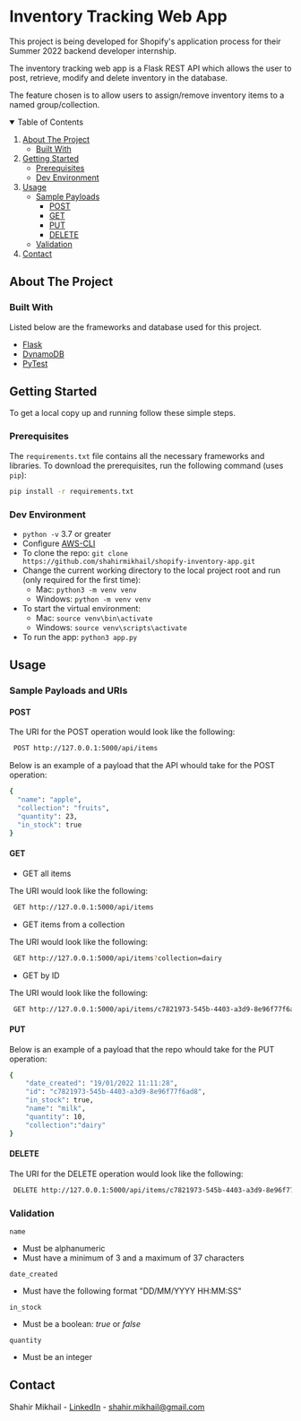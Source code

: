# Inventory Tracking Web App

This project is being developed for Shopify's application process for their Summer 2022 backend developer internship.

The inventory tracking web app is a Flask REST API which allows the user to post, retrieve, modify and delete inventory in the database.

The feature chosen is to allow users to assign/remove inventory items to a named group/collection.


<!-- TABLE OF CONTENTS -->
<details open="open">
  <summary>Table of Contents</summary>
  <ol>
    <li>
      <a href="#about-the-project">About The Project</a>
      <ul>
        <li><a href="#built-with">Built With</a></li>
      </ul>
    </li>
    <li>
      <a href="#getting-started">Getting Started</a>
      <ul>
        <li><a href="#prerequisites">Prerequisites</a></li>
        <li><a href="#dev-environment">Dev Environment</a></li>
      </ul>
    </li>
     <li>
      <a href="#usage">Usage</a>
      <ul>
        <li>
          <a href="#sample-payloads">Sample Payloads</a>
            <ul>
              <li><a href="#post">POST</a></li>
              <li><a href="#get">GET</a></li>
              <li><a href="#put">PUT</a></li>
              <li><a href="#delete">DELETE</a></li>
            </ul>
        </li>
        <li><a href="#validation">Validation</a></li>
      </ul>
    </li>
    <li><a href="#contact">Contact</a></li>
  </ol>
</details>



<!-- ABOUT THE PROJECT -->
## About The Project

### Built With

Listed below are the frameworks and database used for this project.

* [Flask](https://flask.palletsprojects.com/en/1.1.x/)
* [DynamoDB](https://docs.aws.amazon.com/amazondynamodb/latest/developerguide/Introduction.html)
* [PyTest](https://docs.pytest.org/en/stable/)



<!-- GETTING STARTED -->
## Getting Started

To get a local copy up and running follow these simple steps.

### Prerequisites

The `requirements.txt` file contains all the necessary frameworks and libraries. To download the prerequisites, run the following command (uses `pip`):
  ```sh
  pip install -r requirements.txt
  ```
  
### Dev Environment
- `python -v` 3.7 or greater
- Configure [AWS-CLI](https://docs.aws.amazon.com/cli/v1/userguide/install-macos.html)
- To clone the repo: `git clone https://github.com/shahirmikhail/shopify-inventory-app.git`
- Change the current working directory to the local project root and run (only required for the first time):
    - Mac: `python3 -m venv venv`
    - Windows: `python -m venv venv`
- To start the virtual environment:
    - Mac: `source venv\bin\activate`
    - Windows: `source venv\scripts\activate`
- To run the app: `python3 app.py`

<!-- USAGE EXAMPLES -->
## Usage

### Sample Payloads and URIs

#### POST

The URI for the POST operation would look like the following:

 ```sh
  POST http://127.0.0.1:5000/api/items
  ```

Below is an example of a payload that the API whould take for the POST operation:

```sh
{
  "name": "apple",
  "collection": "fruits",
  "quantity": 23,
  "in_stock": true
}
```

#### GET

- GET all items

The URI would look like the following:

 ```sh
  GET http://127.0.0.1:5000/api/items
  ```

- GET items from a collection

The URI would look like the following:

 ```sh
  GET http://127.0.0.1:5000/api/items?collection=dairy
  ```

- GET by ID

The URI would look like the following:

 ```sh
  GET http://127.0.0.1:5000/api/items/c7821973-545b-4403-a3d9-8e96f77f6ad8
  ```

#### PUT

Below is an example of a payload that the repo whould take for the PUT operation:

```sh
{
    "date_created": "19/01/2022 11:11:28",
    "id": "c7821973-545b-4403-a3d9-8e96f77f6ad8",
    "in_stock": true,
    "name": "milk",
    "quantity": 10,
    "collection":"dairy"
}
```

#### DELETE

The URI for the DELETE operation would look like the following:

 ```sh
  DELETE http://127.0.0.1:5000/api/items/c7821973-545b-4403-a3d9-8e96f77f6ad8
  ```


### Validation

`name`
- Must be alphanumeric
- Must have a minimum of 3 and a maximum of 37 characters

`date_created`
- Must have the following format "DD/MM/YYYY HH:MM:SS"

`in_stock`
- Must be a boolean: _true_ or _false_

`quantity`
- Must be an integer


<!-- CONTACT -->
## Contact

Shahir Mikhail - [LinkedIn](https://linkedin.com/in/shahirmikhail) - shahir.mikhail@gmail.com


